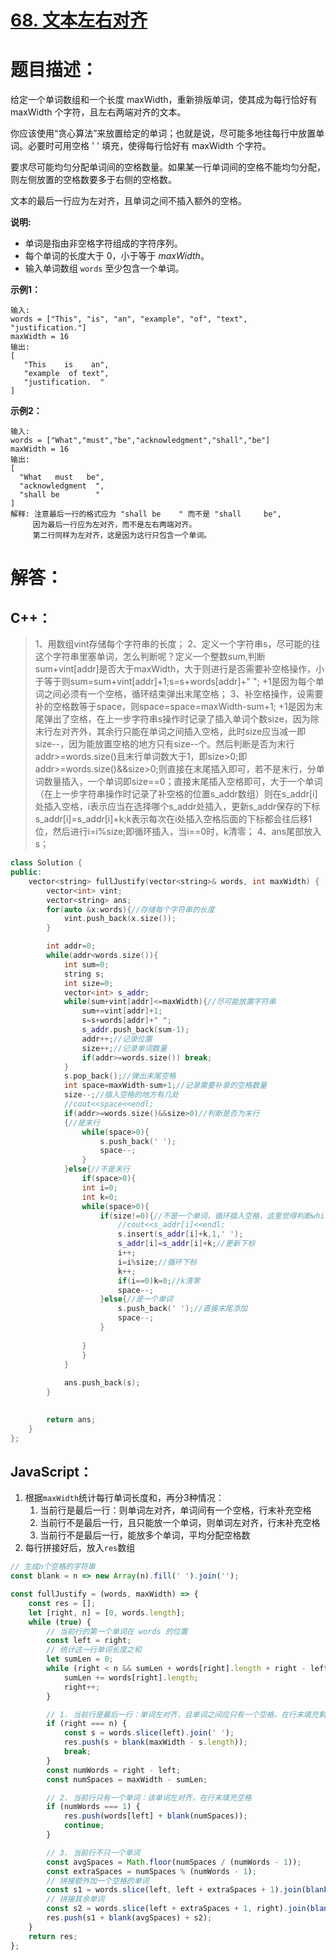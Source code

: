 # [68. 文本左右对齐](https://leetcode-cn.com/problems/text-justification/)

# 题目描述：

给定一个单词数组和一个长度 maxWidth，重新排版单词，使其成为每行恰好有 maxWidth 个字符，且左右两端对齐的文本。

你应该使用“贪心算法”来放置给定的单词；也就是说，尽可能多地往每行中放置单词。必要时可用空格 ' ' 填充，使得每行恰好有 maxWidth 个字符。

要求尽可能均匀分配单词间的空格数量。如果某一行单词间的空格不能均匀分配，则左侧放置的空格数要多于右侧的空格数。

文本的最后一行应为左对齐，且单词之间不插入额外的空格。

**说明:**

- 单词是指由非空格字符组成的字符序列。
- 每个单词的长度大于 0，小于等于 *maxWidth*。
- 输入单词数组 `words` 至少包含一个单词。

**示例1：**

```
输入:
words = ["This", "is", "an", "example", "of", "text", "justification."]
maxWidth = 16
输出:
[
   "This    is    an",
   "example  of text",
   "justification.  "
]
```

**示例2：**

```
输入:
words = ["What","must","be","acknowledgment","shall","be"]
maxWidth = 16
输出:
[
  "What   must   be",
  "acknowledgment  ",
  "shall be        "
]
解释: 注意最后一行的格式应为 "shall be    " 而不是 "shall     be",
     因为最后一行应为左对齐，而不是左右两端对齐。       
     第二行同样为左对齐，这是因为这行只包含一个单词。
```

# 解答：

## C++：

> 1、用数组vint存储每个字符串的长度；
> 2、定义一个字符串s，尽可能的往这个字符串里塞单词，怎么判断呢？定义一个整数sum,判断sum+vint[addr]是否大于maxWidth，大于则进行是否需要补空格操作，小于等于则sum=sum+vint[addr]+1;s=s+words[addr]+" "; +1是因为每个单词之间必须有一个空格，循环结束弹出末尾空格；
> 3、补空格操作，设需要补的空格数等于space，则space=space=maxWidth-sum+1; +1是因为末尾弹出了空格，在上一步字符串s操作时记录了插入单词个数size，因为除末行左对齐外，其余行只能在单词之间插入空格，此时size应当减一即size--，因为能放置空格的地方只有size--个。然后判断是否为末行addr>=words.size()且末行单词数大于1，即size>0;即addr>=words.size()&&size>0;则直接在末尾插入即可，若不是末行，分单词数量插入，一个单词即size==0；直接末尾插入空格即可，大于一个单词（在上一步字符串操作时记录了补空格的位置s_addr数组）则在s_addr[i]处插入空格，i表示应当在选择哪个s_addr处插入，更新s_addr保存的下标s_addr[i]=s_addr[i]+k;k表示每次在i处插入空格后面的下标都会往后移1位，然后进行i=i%size;即循环插入，当i==0时，k清零；
> 4、ans尾部放入s；

```cpp
class Solution {
public:
    vector<string> fullJustify(vector<string>& words, int maxWidth) {
        vector<int> vint;
        vector<string> ans;
        for(auto &x:words){//存储每个字符串的长度
            vint.push_back(x.size());
        }

        int addr=0;
        while(addr<words.size()){
            int sum=0;
            string s;
            int size=0;
            vector<int> s_addr;
            while(sum+vint[addr]<=maxWidth){//尽可能放置字符串
                sum+=vint[addr]+1;
                s=s+words[addr]+" ";
                s_addr.push_back(sum-1);
                addr++;//记录位置
                size++;//记录单词数量
                if(addr>=words.size()) break;
            }
            s.pop_back();//弹出末尾空格
            int space=maxWidth-sum+1;//记录需要补录的空格数量
            size--;//插入空格的地方有几处
            //cout<<space<<endl;
            if(addr>=words.size()&&size>0)//判断是否为末行
            {//是末行
                while(space>0){
                    s.push_back(' ');
                    space--;
                }
            }else{//不是末行
                if(space>0){
                int i=0;
                int k=0;
                while(space>0){
                    if(size!=0){//不是一个单词，循环插入空格，这里觉得判断while(space>0)外部更好，减少判断次数
                        //cout<<s_addr[i]<<endl;
                        s.insert(s_addr[i]+k,1,' ');
                        s_addr[i]=s_addr[i]+k;//更新下标
                        i++;
                        i=i%size;//循环下标
                        k++;
                        if(i==0)k=0;//k清零
                        space--;
                    }else{//是一个单词
                        s.push_back(' ');//直接末尾添加
                        space--;
                    }
                    
                }
                }
            }
            
            ans.push_back(s);
        }
        

        return ans;
    }
};
```

## JavaScript：

1. 根据`maxWidth`统计每行单词长度和，再分3种情况：
   1. 当前行是最后一行：则单词左对齐，单词间有一个空格，行末补充空格
   2. 当前行不是最后一行，且只能放一个单词，则单词左对齐，行末补充空格
   3. 当前行不是最后一行，能放多个单词，平均分配空格数
2. 每行拼接好后，放入`res`数组


```javascript
// 生成n个空格的字符串
const blank = n => new Array(n).fill(' ').join('');

const fullJustify = (words, maxWidth) => {
    const res = [];
    let [right, n] = [0, words.length];
    while (true) {
        // 当前行的第一个单词在 words 的位置
        const left = right;
        // 统计这一行单词长度之和
        let sumLen = 0;
        while (right < n && sumLen + words[right].length + right - left <= maxWidth) {
            sumLen += words[right].length;
            right++;
        }

        // 1. 当前行是最后一行：单词左对齐，且单词之间应只有一个空格，在行末填充剩余空格
        if (right === n) {
            const s = words.slice(left).join(' ');
            res.push(s + blank(maxWidth - s.length));
            break;
        }
        const numWords = right - left;
        const numSpaces = maxWidth - sumLen;

        // 2. 当前行只有一个单词：该单词左对齐，在行末填充空格
        if (numWords === 1) {
            res.push(words[left] + blank(numSpaces));
            continue;
        }

        // 3. 当前行不只一个单词
        const avgSpaces = Math.floor(numSpaces / (numWords - 1));
        const extraSpaces = numSpaces % (numWords - 1);
        // 拼接额外加一个空格的单词
        const s1 = words.slice(left, left + extraSpaces + 1).join(blank(avgSpaces + 1));
        // 拼接其余单词
        const s2 = words.slice(left + extraSpaces + 1, right).join(blank(avgSpaces));
        res.push(s1 + blank(avgSpaces) + s2);
    }
    return res;
};
```
